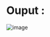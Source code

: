 # Ouput :

![image](https://github.com/Mitesh2020/Login-Signup-using-C-/assets/75556442/81f4c9f1-774b-4914-b8cd-fb72280703a6)
